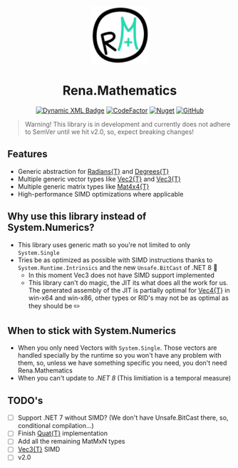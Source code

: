 
<p align="center">
    <img src="https://raw.githubusercontent.com/GasInfinity/Rena.Mathematics/main/assets/logo-math.svg" height="130">
</p>

<h1 align="center"> Rena.Mathematics</h1>

<p align="center">
    <a href="https://dotnet.microsoft.com/"><img alt="Dynamic XML Badge" src="https://img.shields.io/badge/dynamic/xml?url=https%3A%2F%2Fraw.githubusercontent.com%2FGasInfinity%2FRena.Mathematics%2Fmain%2FRena.Mathematics%2FRena.Mathematics.csproj&query=%2F%2FTargetFramework%5B1%5D&logo=dotnet&logoColor=green&label=%20&color=222222"></a>
    <a href="https://www.codefactor.io/repository/github/gasinfinity/rena.mathematics"><img src="https://www.codefactor.io/repository/github/gasinfinity/rena.mathematics/badge" alt="CodeFactor" /></a>
    <a href="https://www.nuget.org/packages/Rena.Mathematics/"><img alt="Nuget" src="https://img.shields.io/nuget/v/Rena.Mathematics"></a>
    <a href="https://mit-license.org/"><img alt="GitHub" src="https://img.shields.io/github/license/GasInfinity/Rena.Mathematics"></a>
</p>

> Warning! This library is in development and currently does not adhere to SemVer until we hit v2.0, so, expect breaking changes!

## Features
* Generic abstraction for [Radians{T}](https://github.com/GasInfinity/Rena.Mathematics/blob/main/Rena.Mathematics/Radians{T}.cs) and [Degrees{T}](https://github.com/GasInfinity/Rena.Mathematics/blob/main/Rena.Mathematics/Degrees{T}.cs)
* Multiple generic vector types like [Vec2{T}](https://github.com/GasInfinity/Rena.Mathematics/blob/main/Rena.Mathematics/Vectors/Vec2{T}.cs) and [Vec3{T}](https://github.com/GasInfinity/Rena.Mathematics/blob/main/Rena.Mathematics/Vectors/Vec3{T}.cs)
* Multiple generic matrix types like [Mat4x4{T}](https://github.com/GasInfinity/Rena.Mathematics/blob/main/Rena.Mathematics/Matrices/Mat4x4{T}.cs)
* High-performance SIMD optimizations where applicable

## Why use this library instead of System.Numerics?
* This library uses generic math so you're not limited to only `System.Single`
* Tries be as optimized as possible with SIMD instructions thanks to `System.Runtime.Intrinsics` and the new `Unsafe.BitCast` of .NET 8 🚀
  * In this moment Vec3 does not have SIMD support implemented
  * This library can't do magic, the JIT its what does all the work for us. The generated assembly of the JIT is partially optimal for [Vec4{T}](https://github.com/GasInfinity/Rena.Mathematics/blob/main/Rena.Mathematics/Vectors/Vec4{T}.cs) in win-x64 and win-x86, other types or RID's may not be as optimal as they should be ✏️
## When to stick with System.Numerics
* When you only need Vectors with `System.Single`. Those vectors are handled specially by the runtime so you won't have any problem with them, so, unless we have something specific you need, you don't need Rena.Mathematics
* When you can't update to _.NET 8_ (This limitiation is a temporal measure)

## TODO's
- [ ] Support .NET 7 without SIMD? (We don't have Unsafe.BitCast there, so, conditional compilation...)
- [ ] Finish [Quat{T}](https://github.com/GasInfinity/Rena.Mathematics/blob/main/Rena.Mathematics/Quat{T}.cs) implementation 
- [ ] Add all the remaining MatMxN types
- [ ] [Vec3{T}](https://github.com/GasInfinity/Rena.Mathematics/blob/main/Rena.Mathematics/Vectors/Vec3{T}.cs) SIMD
- [ ] v2.0